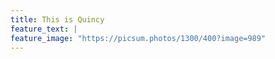 ```yaml
---
title: This is Quincy
feature_text: |
feature_image: "https://picsum.photos/1300/400?image=989"
---
```


